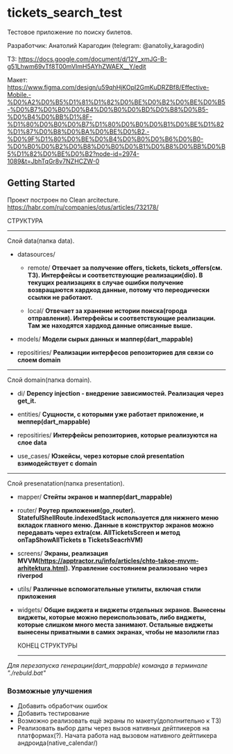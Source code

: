 # tickets_search_test

Тестовое приложение по поиску билетов.

Разработчик: Анатолий Карагодин (telegram: @anatoliy_karagodin)

ТЗ: 
https://docs.google.com/document/d/12Y_xmJG-B-g51Lhwm69vTf8T00mVImH5AYhZWAEX__Y/edit

Макет: 
https://www.figma.com/design/u59qhHjKOpI2GmKuDRZBf8/Effective-Mobile.-%D0%A2%D0%B5%D1%81%D1%82%D0%BE%D0%B2%D0%BE%D0%B5-%D0%B7%D0%B0%D0%B4%D0%B0%D0%BD%D0%B8%D0%B5-%D0%B4%D0%BB%D1%8F-%D1%80%D0%B0%D0%B7%D1%80%D0%B0%D0%B1%D0%BE%D1%82%D1%87%D0%B8%D0%BA%D0%BE%D0%B2.-%D0%9F%D1%80%D0%BE%D0%B4%D0%B0%D0%B6%D0%B0-%D0%B0%D0%B2%D0%B8%D0%B0%D0%B1%D0%B8%D0%BB%D0%B5%D1%82%D0%BE%D0%B2?node-id=2974-1089&t=JbhTqGr8v7NZHCZW-0

## Getting Started

Проект построен по Clean arcitecture.  https://habr.com/ru/companies/otus/articles/732178/

СТРУКТУРА
***********************************
Слой data(папка data).

- datasources/
  - remote/ 
    **Отвечает за получение offers, tickets, tickets_offers(см. ТЗ). Интерфейсы и соответствующие реализации(dio). В текущих реализациях в случае ошибки получение возвращаются хардкод данные, потому что переодически ссылки не работают.**

  - local/
    **Отвечает за хранение истории поиска(города отправления). Интерфейсы и соответствующие реализации. Там же находятся хардкод данные описанные выше.**
    
- models/
  **Модели сырых данных и маппер(dart_mappable)**  

- repositiries/ 
  **Реализации интерфесов репозиториев для связи со слоем domain**

************************************
Слой domain(папка domain).

- di/
  **Depency injection - внедрение зависимостей. Реализация через get_it.**

- entities/
  **Сущности, с которыми уже работает приложение, и меппер(dart_mappable)**  

- repositiries/
  **Интерфейсы репозиториев, которые реализуются на слое data**  

- use_cases/
  **Юзкейсы, через которые слой presentation взимодействует с domain**

*************************************
Слой presenatation(папка presentation).

- mapper/
  **Стейты экранов и маппер(dart_mappable)**

- router/
  **Роутер приложения(go_router). StatefulShellRoute.indexedStack используется для нижнего меню вкладок главного меню. Данные в конструктор экранов можно передавать через extra(см. AllTicketsScreen и метод onTapShowAllTickets в TicketsSeacrhVM)** 

- screens/ 
  **Экраны, реализация MVVM(https://apptractor.ru/info/articles/chto-takoe-mvvm-arhitektura.html). Управление состоянием реализовано через riverpod**  

- utils/
  **Различные вспомогательные утилиты, включая стили приложения**  

- widgets/
  **Общие виджета и виджеты отдельных экранов. Вынесены виджеты, которые можно переиспользовать, либо виджеты, которые слишком много места занимают. Остальные виджеты вынесены приватными в самих экранах, чтобы не мазолили глаз**  

  КОНЕЦ СТРУКТУРЫ
  ***************************

*Для перезапуска генерации(dart_mappable) команда в терминале "./rebuld.bat"*  

### Возможные улучшения

  - Добавить обработчик ошибок
  - Добавить тестирование
  - Возможно реализовать ещё экраны по макету(дополнительно к ТЗ) 
  - Реализовать выбор даты через вызов нативных дейтпикеров на платформах(?). Начата работа над вызовом нативного дейтпикера андроида(native_calendar/)










